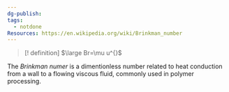 ```yaml
---
dg-publish: 
tags:
  - notdone
Resources: https://en.wikipedia.org/wiki/Brinkman_number
---
```

>[! definition]
>$\large Br=\mu u^{}$

The *Brinkman numer* is a dimentionless number related to heat conduction from a wall to a flowing viscous fluid, commonly used in polymer processing.
